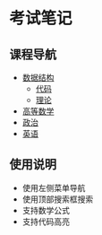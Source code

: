 # 考试笔记

## 课程导航
- [数据结构](datastructure/README.md)
  - [代码](datastructure/code.md)
  - [理论](datastructure/theory.md)
- [高等数学](calculus/README.md)
- [政治](politics/README.md)
- [英语](english/README.md)

## 使用说明
- 使用左侧菜单导航
- 使用顶部搜索框搜索
- 支持数学公式
- 支持代码高亮
